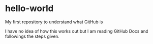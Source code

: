 # hello-world
My first repository to understand what GitHub is

I have no idea of how this works out but I am reading GitHub Docs and followings the steps given.

